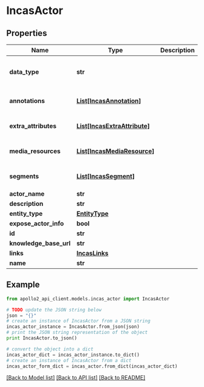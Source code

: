 # IncasActor


## Properties
Name | Type | Description | Notes
------------ | ------------- | ------------- | -------------
**data_type** | **str** |  | [optional] [default to 'Incas']
**annotations** | [**List[IncasAnnotation]**](IncasAnnotation.md) |  | [optional] [default to []]
**extra_attributes** | [**List[IncasExtraAttribute]**](IncasExtraAttribute.md) |  | [optional] [default to []]
**media_resources** | [**List[IncasMediaResource]**](IncasMediaResource.md) |  | [optional] [default to []]
**segments** | [**List[IncasSegment]**](IncasSegment.md) |  | [optional] [default to []]
**actor_name** | **str** |  | [optional] 
**description** | **str** |  | [optional] 
**entity_type** | [**EntityType**](EntityType.md) |  | [optional] 
**expose_actor_info** | **bool** |  | [optional] 
**id** | **str** |  | [optional] 
**knowledge_base_url** | **str** |  | [optional] 
**links** | [**IncasLinks**](IncasLinks.md) |  | [optional] 
**name** | **str** |  | [optional] 

## Example

```python
from apollo2_api_client.models.incas_actor import IncasActor

# TODO update the JSON string below
json = "{}"
# create an instance of IncasActor from a JSON string
incas_actor_instance = IncasActor.from_json(json)
# print the JSON string representation of the object
print IncasActor.to_json()

# convert the object into a dict
incas_actor_dict = incas_actor_instance.to_dict()
# create an instance of IncasActor from a dict
incas_actor_form_dict = incas_actor.from_dict(incas_actor_dict)
```
[[Back to Model list]](../README.md#documentation-for-models) [[Back to API list]](../README.md#documentation-for-api-endpoints) [[Back to README]](../README.md)


